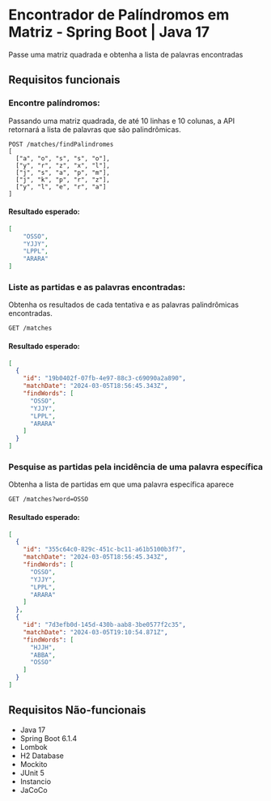 # Encontrador de Palíndromos em Matriz - Spring Boot | Java 17
Passe uma matriz quadrada e obtenha a lista de palavras encontradas 

## Requisitos funcionais
### Encontre palíndromos:
Passando uma matriz quadrada, de até 10 linhas e 10 colunas, a API retornará a lista
de palavras que são palindrômicas.

```http
POST /matches/findPalindromes
[
  ["a", "o", "s", "s", "o"],
  ["y", "r", "z", "x", "l"],
  ["j", "s", "a", "p", "m"],
  ["j", "k", "p", "r", "z"],
  ["y", "l", "e", "r", "a"]
]
```

#### Resultado esperado:
```json
[
    "OSSO",
    "YJJY",
    "LPPL",
    "ARARA"
]
```

### Liste as partidas e as palavras encontradas:
Obtenha os resultados de cada tentativa e as palavras palindrômicas encontradas.

```http
GET /matches
```

#### Resultado esperado:
```json
[
  {
    "id": "19b0402f-07fb-4e97-88c3-c69090a2a890",
    "matchDate": "2024-03-05T18:56:45.343Z",
    "findWords": [
      "OSSO",
      "YJJY",
      "LPPL",
      "ARARA"
    ]
  }
]
```

### Pesquise as partidas pela incidência de uma palavra específica
Obtenha a lista de partidas em que uma palavra específica aparece

```http
GET /matches?word=OSSO
```

#### Resultado esperado:
```json
[
  {
    "id": "355c64c0-829c-451c-bc11-a61b5100b3f7",
    "matchDate": "2024-03-05T18:56:45.343Z",
    "findWords": [
      "OSSO",
      "YJJY",
      "LPPL",
      "ARARA"
    ]
  },
  {
    "id": "7d3efb0d-145d-430b-aab8-3be0577f2c35",
    "matchDate": "2024-03-05T19:10:54.871Z",
    "findWords": [
      "HJJH",
      "ABBA",
      "OSSO"
    ]
  }
]
```

## Requisitos Não-funcionais
- Java 17
- Spring Boot 6.1.4
- Lombok
- H2 Database
- Mockito
- JUnit 5
- Instancio
- JaCoCo
